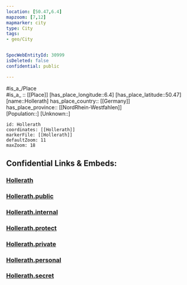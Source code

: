 ```yaml
---
location: [50.47,6.4] 
mapzoom: [7,12] 
mapmarker: city 
type: City
tags:
- geo/City


SpocWebEntityId: 30999
isDeleted: false
confidential: public

---
```

#is_a_/Place  
#is_a_ :: [[Place]] 
[has_place_longitude::6.4] 
[has_place_latitude::50.47] 
[name::Hollerath] 
has_place_country:: [[Germany]]  
has_place_province:: [[NordRhein-Westfahlen]]  
[Population::] 
[Unknown::] 


```leaflet
id: Hollerath
coordinates: [[Hollerath]] 
markerFile: [[Hollerath]] 
defaultZoom: 11 
maxZoom: 18
```


## Confidential Links & Embeds: 

### [Hollerath](/_Standards/Earth/Continent/Europe/Europe~Central/Germany/Germany~West/Nordrhein-Westfalen/counties~NW/Euskirchen/cities~Euskirchen/Hellenthal/City/Hollerath.md) 

### [Hollerath.public](/_public/Earth/Continent/Europe/Europe~Central/Germany/Germany~West/Nordrhein-Westfalen/counties~NW/Euskirchen/cities~Euskirchen/Hellenthal/City/Hollerath.public.md) 

### [Hollerath.internal](/_internal/Earth/Continent/Europe/Europe~Central/Germany/Germany~West/Nordrhein-Westfalen/counties~NW/Euskirchen/cities~Euskirchen/Hellenthal/City/Hollerath.internal.md) 

### [Hollerath.protect](/_protect/Earth/Continent/Europe/Europe~Central/Germany/Germany~West/Nordrhein-Westfalen/counties~NW/Euskirchen/cities~Euskirchen/Hellenthal/City/Hollerath.protect.md) 

### [Hollerath.private](/_private/Earth/Continent/Europe/Europe~Central/Germany/Germany~West/Nordrhein-Westfalen/counties~NW/Euskirchen/cities~Euskirchen/Hellenthal/City/Hollerath.private.md) 

### [Hollerath.personal](/_personal/Earth/Continent/Europe/Europe~Central/Germany/Germany~West/Nordrhein-Westfalen/counties~NW/Euskirchen/cities~Euskirchen/Hellenthal/City/Hollerath.personal.md) 

### [Hollerath.secret](/_secret/Earth/Continent/Europe/Europe~Central/Germany/Germany~West/Nordrhein-Westfalen/counties~NW/Euskirchen/cities~Euskirchen/Hellenthal/City/Hollerath.secret.md)

